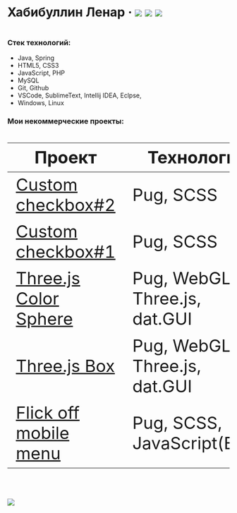 # Хабибуллин Ленар &middot; [![](https://img.shields.io/badge/%D0%A0%D0%B5%D0%B7%D1%8E%D0%BC%D0%B5-hh.ru-brightgreen)](https://spb.hh.ru/resume/e406f454ff078850800039ed1f346555305651)  [![](https://img.shields.io/badge/-%D0%A2%D0%B5%D0%BB%D0%B5%D0%B3%D1%80%D0%B0%D0%BC-9cf)](https://t.me/lenarXLA)  [![](https://img.shields.io/badge/-Codewars-important)](https://www.codewars.com/users/LenarXLA)
```
```
  ### Стек технологий:
  - Java, Spring
  - HTML5, CSS3
  - JavaScript, PHP
  - MySQL
  - Git, Github
  - VSCode, SublimeText, Intellij IDEA, Eclpse, 
  - Windows, Linux

 ### Мои некоммерческие проекты:

<div class="w3-responsive">
<font size="12px">
<table style="font-size: 80%" width="100%" class="w3-table-all notranslate" id="myTable">
<thead>
<tr class="w3-white">
<th width="40%">Проект</th>
<th width="60%">Технологии</th>
<th>Категория</th>
</tr>
</thead>
<tbody>
<tr>
<td><a href="https://codepen.io/OWIII/full/yLNjPbP">Custom checkbox#2</a></td>
<td>Pug, SCSS</td>
<td align="center">Вёрстка</td>
</tr>
<tr>
<td><a href="https://codepen.io/OWIII/full/bGdLeKM">Custom checkbox#1</a></td>
<td>Pug, SCSS</td>
<td align="center">Вёрстка</td>
</tr>
<tr>
<td><a href="https://codepen.io/OWIII/full/rNVvBNL">Three.js Color Sphere</a></td>
<td>Pug, WebGL, Three.js, dat.GUI</td>
<td align="center">WebGL</td>
</tr>
<tr>
<td><a href="https://codepen.io/OWIII/full/yLNjLNo">Three.js Box</a></td>
<td>Pug, WebGL, Three.js, dat.GUI</td>
<td align="center">WebGL</td>
</tr>
<tr>
<td><a href="https://codepen.io/OWIII/full/gOpvQRg">Flick off mobile menu</a></td>
<td>Pug, SCSS, JavaScript(ES6)</td>
<td align="center">Вёрстка, JavaScript</td>
</tr>
</tbody>
</table>
</font>
</div>
</br>

[![](https://img.shields.io/badge/%D0%9C%D0%BE%D0%B5%20%D1%80%D0%B0%D0%B7%D0%B2%D0%B8%D1%82%D0%B8%D0%B5-%D0%9A%D0%BD%D0%B8%D0%B3%D0%B8%2C%20%D0%BA%D1%83%D1%80%D1%81%D1%8B%2C%20%D0%BA%D0%BE%D0%BD%D1%84%D0%B5%D1%80%D0%B5%D0%BD%D1%86%D0%B8%D0%B8-blueviolet)](https://github.com/LenarXLA/Progress/blob/master/README.md)
